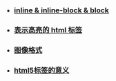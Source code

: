 - ### [inline & inline-block & block](NOTE.md#inline--&--inline-block--&--block) 
- ### [ 表示高亮的 html 标签 ](NOTE.md#表示高亮的--html--标签) 
- ### [ 图像格式 ](NOTE.md#图像格式) 
- ### [ html5标签的意义 ](NOTE.md#html5标签的意义) 